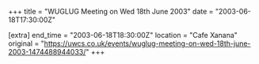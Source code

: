 +++
title = "WUGLUG Meeting on Wed 18th June 2003"
date = "2003-06-18T17:30:00Z"

[extra]
end_time = "2003-06-18T18:30:00Z"
location = "Cafe Xanana"
original = "https://uwcs.co.uk/events/wuglug-meeting-on-wed-18th-june-2003-1474488944033/"
+++



